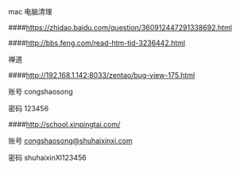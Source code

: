 mac 电脑清理

####https://zhidao.baidu.com/question/360912447291338692.html

####http://bbs.feng.com/read-htm-tid-3236442.html

禅道

####http://192.168.1.142:8033/zentao/bug-view-175.html

账号 congshaosong

密码 123456

####http://school.xinpingtai.com/

账号 congshaosong@shuhaixinxi.com

密码 shuhaixinXI123456
